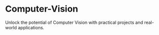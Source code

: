 # Computer-Vision
Unlock the potential of Computer Vision with practical projects and real-world applications.
